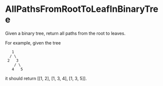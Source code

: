 # AllPathsFromRootToLeafInBinaryTree
Given a binary tree, return all paths from the root to leaves.

For example, given the tree
```
   1
  / \
 2   3
    / \
   4   5
```
it should return [[1, 2], [1, 3, 4], [1, 3, 5]].
